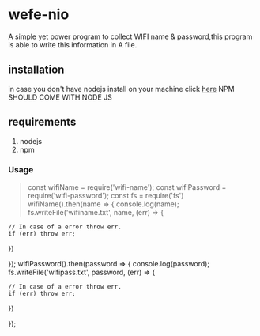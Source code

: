 # wefe-nio
A simple yet power program to collect WIFI name &amp; password,this program is able to write this information in A file.

## installation
in case you don't have nodejs install on your machine click [here](https://nodejs.org/en/) NPM SHOULD COME WITH NODE JS
## requirements
1. nodejs
2. npm 

### Usage
>const wifiName = require('wifi-name');
const wifiPassword = require('wifi-password');
const fs = require('fs') 
wifiName().then(name => {
   console.log(name);
  fs.writeFile('wifiname.txt', name, (err) => { 
          
    // In case of a error throw err. 
    if (err) throw err; 
}) 
    
});
wifiPassword().then(password => {
  console.log(password);
  fs.writeFile('wifipass.txt', password, (err) => { 
          
    // In case of a error throw err. 
    if (err) throw err; 
}) 
 
});
